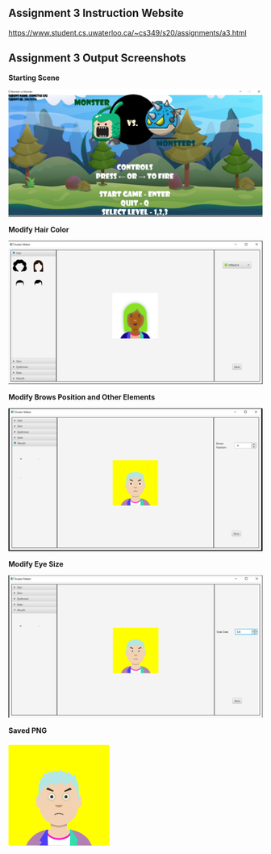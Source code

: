## Assignment 3 Instruction Website
https://www.student.cs.uwaterloo.ca/~cs349/s20/assignments/a3.html

## Assignment 3 Output Screenshots

**Starting Scene**

![Starting Scene](https://raw.githubusercontent.com/arctdav/JavaFX-Android-Projects/master/Assignment%202/starting_scene.PNG)

**Modify Hair Color**

![Modify Elements](https://github.com/arctdav/JavaFX-Android-Projects/raw/master/Assignment%202/modify_elements.PNG)

**Modify Brows Position and Other Elements**

![Modify Elements](https://raw.githubusercontent.com/arctdav/JavaFX-Android-Projects/master/Assignment%202/modify_elements2.PNG)

**Modify Eye Size**

![Modify Elements](https://raw.githubusercontent.com/arctdav/JavaFX-Android-Projects/master/Assignment%202/modify_elements3.PNG)

**Saved PNG**

![Saved PNG](https://raw.githubusercontent.com/arctdav/JavaFX-Android-Projects/master/Assignment%202/saved_png.png)
